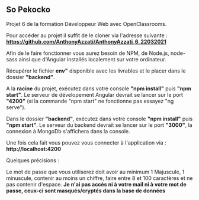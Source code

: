 ## So Pekocko

Projet 6 de la formation Développeur Web avec OpenClassrooms.

Pour accéder au projet il suffit de le cloner via l'adresse suivante :
**https://github.com/AnthonyAzzati/AnthonyAzzati_6_22032021**

Afin de le faire fonctionner vous aurez besoin de NPM, de Node.js, node-sass ainsi que d'Angular installés localement sur votre ordinateur.

Récupérer le fichier **env"** disponible avec les livrables et le placer dans le dossier **"backend"**.

A la **racine** du projet, exécutez dans votre console **"npm install"** puis **"npm start"**.
Le serveur de dévelopement Angular devrait se lancer sur le port **"4200"** (si la commande "npm start" ne fonctionne pas essayez "ng serve").

Dans le dossier **"backend"**, exécutez dans votre console **"npm install"** puis **"npm start"**.
Le serveur du backend devrait se lancer sur le port **"3000"**, la connexion à MongoDb s'affichera dans la console.

Une fois cela fait vous pouvez vous connecter à l'application via :
**http://localhost:4200**

Quelques précisions :

Le mot de passe que vous utiliserez doit avoir au minimum 1 Majuscule, 1 minuscule, contenir au moins un chiffre, faire entre 8 et 100 caractères et ne pas contenir d'espace.
**Je n'ai pas accès ni à votre mail ni à votre mot de passe, ceux-ci sont masqués/cryptés dans la base de données**
